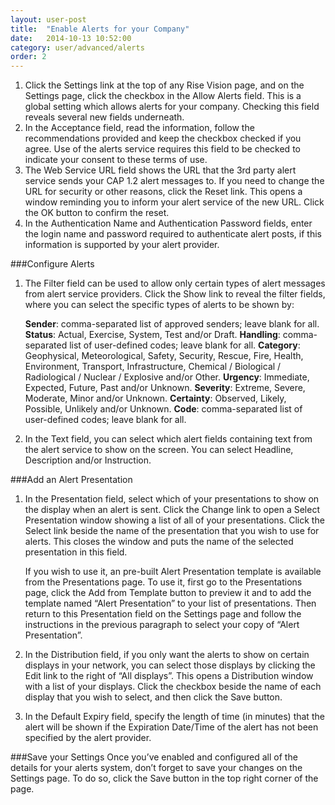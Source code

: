 ```yaml
---
layout: user-post
title:  "Enable Alerts for your Company"
date:   2014-10-13 10:52:00
category: user/advanced/alerts
order: 2
---
```



1. Click the Settings link at the top of any Rise Vision page, and on the Settings page, click the checkbox in the Allow Alerts field.  This is a global setting which allows alerts for your company.  Checking this field reveals several new fields underneath.
2. In the Acceptance field, read the information, follow the recommendations provided and keep the checkbox checked if you agree.  Use of the alerts service requires this field to be checked to indicate your consent to these terms of use.
3. The Web Service URL field shows the URL that the 3rd party alert service sends your CAP 1.2 alert messages to.  If you need to change the URL for security or other reasons, click the Reset link.  This opens a window reminding you to inform your alert service of the new URL.  Click the OK button to confirm the reset.
4. In the Authentication Name and Authentication Password fields, enter the login name and password required to authenticate alert posts, if this information is supported by your alert provider.

###Configure Alerts
1. The Filter field can be used to allow only certain types of alert messages from alert service providers.  Click the Show link to reveal the filter fields, where you can select the specific types of alerts to be shown by: 

	**Sender**:  comma-separated list of approved senders; leave blank for all.
	**Status**:  Actual, Exercise, System, Test and/or Draft.
	**Handling**:  comma-separated list of user-defined codes; leave blank for all.
	**Category**:  Geophysical, Meteorological, Safety, Security, Rescue, Fire, Health, Environment, Transport, Infrastructure, Chemical / Biological / Radiological / Nuclear / Explosive and/or Other.
	**Urgency**:  Immediate, Expected, Future, Past and/or Unknown.
	**Severity**:  Extreme, Severe, Moderate, Minor and/or Unknown.
	**Certainty**:  Observed, Likely, Possible, Unlikely and/or Unknown.
	**Code**:  comma-separated list of user-defined codes; leave blank for all.

2. In the Text field, you can select which alert fields containing text from the alert service to show on the screen.  You can select Headline, Description and/or Instruction.

###Add an Alert Presentation
1. In the Presentation field, select which of your presentations to show on the display when an alert is sent.  Click the Change link to open a Select Presentation window showing a list of all of your presentations.  Click the Select link beside the name of the presentation that you wish to use for alerts.  This closes the window and puts the name of the selected presentation in this field.

	If you wish to use it, an pre-built Alert Presentation template is available from the Presentations page.  To use it, first go to the Presentations page, click the Add from Template button to preview it and to add the template named “Alert Presentation” to your list of presentations.  Then return to this Presentation field on the Settings page and follow the instructions in the previous paragraph to select your copy of “Alert Presentation”.

2. In the Distribution field, if you only want the alerts to show on certain displays in your network, you can select those displays by clicking the Edit link to the right of “All displays”.  This opens a Distribution window with a list of your displays.  Click the checkbox beside the name of each display that you wish to select, and then click the Save button.  
3. In the Default Expiry field, specify the length of time (in minutes) that the alert will be shown if the Expiration Date/Time of the alert has not been specified by the alert provider.

###Save your Settings
Once you’ve enabled and configured all of the details for your alerts system, don’t forget to save your changes on the Settings page.  To do so, click the Save button in the top right corner of the page.
